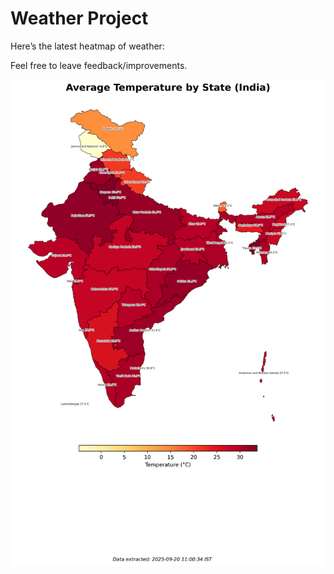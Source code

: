 # Weather Project

Here’s the latest heatmap of weather:

Feel free to leave feedback/improvements.

![India Heatmap](docs/assets/india_heatmap.png?v=CE3BFC)
